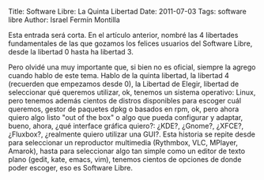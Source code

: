 Title: Software Libre: La Quinta Libertad
Date: 2011-07-03
Tags: software libre
Author: Israel Fermín Montilla

Esta entrada será corta. En el artículo anterior, nombré las 4
libertades fundamentales de las que gozamos los felices usuarios del
Software Libre, desde la libertad 0 hasta ha libertad 3.

Pero olvidé una muy importante que, si bien no es oficial, siempre la
agrego cuando hablo de este tema. Hablo de la quinta libertad, la
libertad 4 (recuerden que empezamos desde 0), la Libertad de Elegir,
libertad de seleccionar qué queremos utilizar, ok, tenemos un sistema
operativo: Linux, pero tenemos además cientos de distros disponibles
para escoger cuál queremos, gestor de paquetes dpkg o basados en rpm,
ok, pero ahora quiero algo listo "out of the box" o algo que pueda
configurar y adaptar, bueno, ahora, ¿qué interface gráfica quiero?:
¿KDE?, ¿Gnome?, ¿XFCE?, ¿Fluxbox?, ¿realmente quiero utilizar una GUI?.
Esta historia se repite desde para seleccionar un reproductor multimedia
(Rythmbox, VLC, MPlayer, Amarok), hasta para seleccionar algo tan simple
como un editor de texto plano (gedit, kate, emacs, vim), tenemos cientos
de opciones de donde poder escoger, eso es Software Libre.
